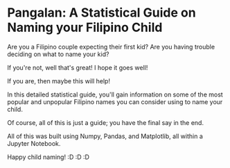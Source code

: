 ﻿# Pangalan: A Statistical Guide on Naming your Filipino Child

Are you a Filipino couple expecting their first kid?
Are you having trouble deciding on what to name your kid?

If you're not, well that's great! I hope it goes well!

If you are, then maybe this will help!

In this detailed statistical guide, you'll gain information
on some of the most popular and unpopular Filipino names you can 
consider using to name your child. 

Of course, all of this is just a guide; you have the final say in the end. 

All of this was built using Numpy, Pandas, and Matplotlib, all within a Jupyter Notebook.

Happy child naming! :D :D :D
